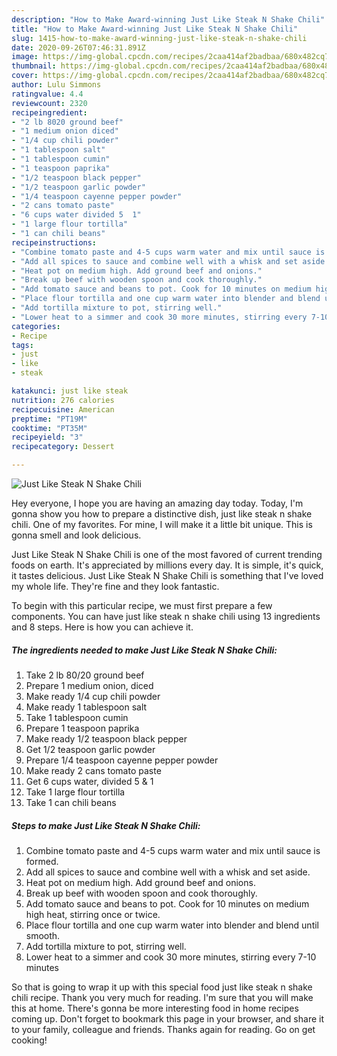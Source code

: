 ```yaml
---
description: "How to Make Award-winning Just Like Steak N Shake Chili"
title: "How to Make Award-winning Just Like Steak N Shake Chili"
slug: 1415-how-to-make-award-winning-just-like-steak-n-shake-chili
date: 2020-09-26T07:46:31.891Z
image: https://img-global.cpcdn.com/recipes/2caa414af2badbaa/680x482cq70/just-like-steak-n-shake-chili-recipe-main-photo.jpg
thumbnail: https://img-global.cpcdn.com/recipes/2caa414af2badbaa/680x482cq70/just-like-steak-n-shake-chili-recipe-main-photo.jpg
cover: https://img-global.cpcdn.com/recipes/2caa414af2badbaa/680x482cq70/just-like-steak-n-shake-chili-recipe-main-photo.jpg
author: Lulu Simmons
ratingvalue: 4.4
reviewcount: 2320
recipeingredient:
- "2 lb 8020 ground beef"
- "1 medium onion diced"
- "1/4 cup chili powder"
- "1 tablespoon salt"
- "1 tablespoon cumin"
- "1 teaspoon paprika"
- "1/2 teaspoon black pepper"
- "1/2 teaspoon garlic powder"
- "1/4 teaspoon cayenne pepper powder"
- "2 cans tomato paste"
- "6 cups water divided 5  1"
- "1 large flour tortilla"
- "1 can chili beans"
recipeinstructions:
- "Combine tomato paste and 4-5 cups warm water and mix until sauce is formed."
- "Add all spices to sauce and combine well with a whisk and set aside."
- "Heat pot on medium high. Add ground beef and onions."
- "Break up beef with wooden spoon and cook thoroughly."
- "Add tomato sauce and beans to pot. Cook for 10 minutes on medium high heat, stirring once or twice."
- "Place flour tortilla and one cup warm water into blender and blend until smooth."
- "Add tortilla mixture to pot, stirring well."
- "Lower heat to a simmer and cook 30 more minutes, stirring every 7-10 minutes"
categories:
- Recipe
tags:
- just
- like
- steak

katakunci: just like steak 
nutrition: 276 calories
recipecuisine: American
preptime: "PT19M"
cooktime: "PT35M"
recipeyield: "3"
recipecategory: Dessert

---
```



![Just Like Steak N Shake Chili](https://img-global.cpcdn.com/recipes/2caa414af2badbaa/680x482cq70/just-like-steak-n-shake-chili-recipe-main-photo.jpg)

Hey everyone, I hope you are having an amazing day today. Today, I'm gonna show you how to prepare a distinctive dish, just like steak n shake chili. One of my favorites. For mine, I will make it a little bit unique. This is gonna smell and look delicious.

Just Like Steak N Shake Chili is one of the most favored of current trending foods on earth. It's appreciated by millions every day. It is simple, it's quick, it tastes delicious. Just Like Steak N Shake Chili is something that I've loved my whole life. They're fine and they look fantastic.




To begin with this particular recipe, we must first prepare a few components. You can have just like steak n shake chili using 13 ingredients and 8 steps. Here is how you can achieve it.

<!--inarticleads1-->

##### The ingredients needed to make Just Like Steak N Shake Chili:

1. Take 2 lb 80/20 ground beef
1. Prepare 1 medium onion, diced
1. Make ready 1/4 cup chili powder
1. Make ready 1 tablespoon salt
1. Take 1 tablespoon cumin
1. Prepare 1 teaspoon paprika
1. Make ready 1/2 teaspoon black pepper
1. Get 1/2 teaspoon garlic powder
1. Prepare 1/4 teaspoon cayenne pepper powder
1. Make ready 2 cans tomato paste
1. Get 6 cups water, divided 5 &amp; 1
1. Take 1 large flour tortilla
1. Take 1 can chili beans




<!--inarticleads2-->

##### Steps to make Just Like Steak N Shake Chili:

1. Combine tomato paste and 4-5 cups warm water and mix until sauce is formed.
1. Add all spices to sauce and combine well with a whisk and set aside.
1. Heat pot on medium high. Add ground beef and onions.
1. Break up beef with wooden spoon and cook thoroughly.
1. Add tomato sauce and beans to pot. Cook for 10 minutes on medium high heat, stirring once or twice.
1. Place flour tortilla and one cup warm water into blender and blend until smooth.
1. Add tortilla mixture to pot, stirring well.
1. Lower heat to a simmer and cook 30 more minutes, stirring every 7-10 minutes




So that is going to wrap it up with this special food just like steak n shake chili recipe. Thank you very much for reading. I'm sure that you will make this at home. There's gonna be more interesting food in home recipes coming up. Don't forget to bookmark this page in your browser, and share it to your family, colleague and friends. Thanks again for reading. Go on get cooking!
